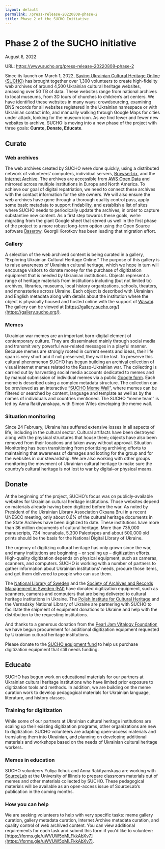 ```yaml
---
layout: default
permalink: /press-release-20220808-phase-2   
title: Phase 2 of the SUCHO Initiative
---
```



# Phase 2 of the SUCHO initiative
August 8, 2022

URL: https://www.sucho.org/press-release-20220808-phase-2

Since its launch on March 1, 2022, [Saving Ukrainian Cultural Heritage Online (SUCHO)](https://www.sucho.org/) has brought together over 1,300 volunteers to create high-fidelity web archives of around 4,500 Ukrainian cultural heritage websites, amassing over 50 TB of data. These websites range from national archives to local museums, from 3D tours of churches to children’s art centers. We have identified these websites in many ways: crowdsourcing, examining DNS records for all websites registered in the Ukrainian namespace or with Ukrainian contact info, and manually walking through Google Maps for cities under attack, looking for the museum icon. As we find fewer and fewer new websites to archive, SUCHO is moving into a new phase of the project with three goals: **Curate, Donate, Educate**.

## Curate
### Web archives
The web archives created by SUCHO were done quickly, using a distributed network of volunteers’ computers, individual servers, [Browsertrix](https://webrecorder.net/browsertrix/), and the [Internet Archive](https://archive.org/web/). The archives are accessible from [AWS Open Data](https://registry.opendata.aws/sucho/) and mirrored across multiple institutions in Europe and North America. To achieve our goal of digital repatriation, we need to connect these archives with the contact information for the site owners. We will also ensure the web archives have gone through a thorough quality control pass, apply some basic metadata to support findability, and establish a list of sites where SUCHO needs to periodically update the archives, in order to capture substantive new content. As a first step towards these goals, we’re migrating from the giant Google sheet that served us well in the first phase of the project to a more robust long-term option using the Open Source software [Baserow](https://baserow.io/). Georgii Korotkov has been leading that migration effort.

### Gallery
A selection of the web archived content is being curated in a gallery, “Exploring Ukrainian Cultural Heritage Online.” The purpose of this gallery is to raise awareness of Ukrainian cultural heritage, which we hope in turn will encourage visitors to donate money for the purchase of digitization equipment that is needed by Ukrainian institutions. Objects represent a range of heritage materials from institutions including (but not limited to) archives, libraries, museums, local history organizations, schools, theaters, and monasteries across Ukraine. Each object is described with Ukrainian and English metadata along with details about the institution where the object is physically housed and hosted online with the support of [Wasabi](https://wasabi.com/). The gallery can be viewed at [https://gallery.sucho.org/](https://gallery.sucho.org/).

### Memes
Ukrainian war memes are an important born-digital element of contemporary culture. They are disseminated mainly through social media and transmit very powerful war-related messages in a playful manner. Because memes are strongly rooted in current events and ideas, their life span is very short and if not preserved, they will be lost. To preserve this cultural phenomenon SUCHO has begun building an archival collection of visual internet memes related to the Russo-Ukrainian war. The collecting is carried out by harvesting social media accounts dedicated to memes and by manual submission of individual memes via a public [Google form](https://docs.google.com/forms/d/e/1FAIpQLSdhi-nky_fICuBD-HKaGsQi_ezukKtU3oVeMulMg0Ra8TCnvw/viewform). Each meme is described using a complex metadata structure. The collection can be previewed as an interactive [“SUCHO Meme Wall”](https://memes.sucho.org/), where memes can be filtered or searched by content, language and template as well as by the names of individuals and countries mentioned. The SUCHO “meme team” is led by Anna Rakityanskaya, with Simon Wiles developing the meme wall.

### Situation monitoring
Since 24 February, Ukraine has suffered extensive losses in all aspects of life, including in the cultural sector. Cultural artifacts have been destroyed along with the physical structures that house them; objects have also been removed from their locations and taken away without approval. Situation Monitoring has been transitioning from prioritizing archiving efforts to maintaining that awareness of damages and looting for the group and for the websites in our stewardship. We are also working with other groups monitoring the movement of Ukrainian cultural heritage to make sure the country’s cultural heritage is not lost to war by digital–or physical means.

## Donate
At the beginning of the project, SUCHO’s focus was on publicly-available websites for Ukrainian cultural heritage institutions. Those websites depend on materials already having been digitized before the war. As noted by President of the Ukrainian Library Association Oksana Brui in a recent UNESCO meeting, only about 0.6% of the cultural heritage documents in the State Archives have been digitized to date. These institutions have more than 36 million documents of cultural heritage. More than 735,000 manuscripts, 734 incunabula, 5,300 Paleotypes and about 500,000 old prints should be the basis for the National Digital Library of Ukraine.

The urgency of digitizing cultural heritage has only grown since the war, and many institutions are beginning – or scaling up – digitization efforts. High-quality digitization depends on physical equipment, such as cameras, scanners, and computers. SUCHO is working with a number of partners to gather information about Ukrainian institutions’ needs, procure those items, and get them delivered to people who can use them.

The [National Library of Sweden](https://www.kb.se/in-english.html) and the [Society of Archives and Records Management in Sweden (FAI)](https://fai.nu/summary-in-english/) have donated digitization equipment, such as scanners, cameras and computers that are being delivered to cultural heritage institutions in Ukraine. The [Polish Institute for Cultural Heritage](https://nid.pl/) and the Vernadsky National Library of Ukraine are partnering with SUCHO to facilitate the shipment of equipment donations to Ukraine and help with the distribution to the requesting institutions.

And thanks to a generous donation from the [Pearl Jam Vitalogy Foundation](https://pearljam.com/vitalogy/news/dziekuje-polsko) we have begun procurement for additional digitization equipment requested by Ukrainian cultural heritage institutions.

Please donate to the [SUCHO equipment fund](https://opencollective.com/sucho/projects/equipment) to help us purchase digitization equipment that still needs funding.

## Educate
SUCHO has begun work on educational materials for our partners at Ukrainian cultural heritage institutions who have limited prior exposure to digitization tools and methods. In addition, we are building on the meme curation work to develop pedagogical materials for Ukrainian language, literature, and history classes.

### Training for digitization
While some of our partners at Ukrainian cultural heritage institutions are scaling up their existing digitization programs, other organizations are new to digitization. SUCHO volunteers are adapting open-access materials and translating them into Ukrainian, and planning on developing additional materials and workshops based on the needs of Ukrainian cultural heritage workers.

### Memes in education
SUCHO volunteers Yuliya Ilchuk and Anna Rakityanskaya are working with [SourceLab](https://iopn.library.illinois.edu/journals/sourcelab) at the University of Illinois to prepare classroom materials out of memes and other materials collected by SUCHO. These pedagogical materials will be available as an open-access issue of SourceLab’s publication in the coming months.

### How you can help
We are seeking volunteers to help with very specific tasks: meme gallery curation, gallery metadata curation, Internet Archive metadata curation, and quality control of web archived content. You can view additional requirements for each task and submit this form if you’d like to volunteer: [https://forms.gle/uWVUW5oMLFkkAbXv7](https://forms.gle/uWVUW5oMLFkkAbXv7).
